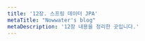 ```yaml
---
title: '12장. 스프링 데이터 JPA'
metaTitle: "Nowwater's blog"
metaDescription: '12장 내용을 정리한 곳입니다.'
---
```

